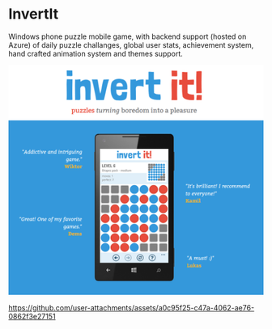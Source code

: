 # InvertIt
Windows phone puzzle mobile game, with backend support (hosted on Azure) of daily puzzle challanges, global user stats, achievement system, hand crafted animation system and themes support.

![Promo](Store/promo.png)

https://github.com/user-attachments/assets/a0c95f25-c47a-4062-ae76-0862f3e27151

